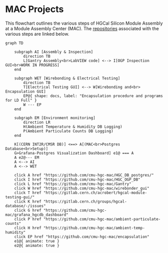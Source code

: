 # MAC Projects

This flowchart outlines the various steps of HGCal Silicon Module Assembly at a Module Assembly Center (MAC). The [repositories](https://github.com/orgs/cmu-hgc-mac/repositories) associated with the various steps are linked below.

```mermaid
graph TD
    
    subgraph AI [Assembly & Inspection]
        direction TB
        L[Gantry Assembly<br>LabVIEW code] <--> I[OGP Inspection GUI<br>WORK IN PROGRESS] 
    end

    subgraph WET [Wirebonding & Electrical Testing]
        direction TB
        T[Electrical Testing GUI] <--> W[Wirebonding and<br> Encapsulation GUI]
        EP@{ shape: docs, label: "Encapsulation procedure and programs for LD Full" }
        W --- EP
    end

    subgraph EM [Environment monitoring]
        direction LR
        H(Ambient Temperature & Humidity DB Logging) 
        P(Ambient Particulate Counts DB Logging) 
    end

    K[(CERN INT2R/CMSR DB)] <==> A[(MAC<br>Postgres Database<br>Setup)]
    G>Grafana-Postgres Visualization Dashboard] e1@ === A
    A e2@--- EM
    A <--> AI
    A <--> WET
    
    click A href "https://github.com/cmu-hgc-mac/HGC_DB_postgres/"
    click I href "https://github.com/cmu-hgc-mac/HGC_OGP_DB"
    click L href "https://github.com/cmu-hgc-mac/Gantry"
    click W href "https://github.com/cmu-hgc-mac/wirebonder_gui"
    click T href "https://gitlab.cern.ch/acrobert/hgcal-module-testing-gui/"
    click K href "https://gitlab.cern.ch/groups/hgcal-database/-/issues"
    click G href "https://github.com/cmu-hgc-mac/grafana_hgcdb_dashboard"
    click P href "https://github.com/cmu-hgc-mac/ambient-particulate-counts"
    click H href "https://github.com/cmu-hgc-mac/ambient-temp-humidity"
    click EP href "https://github.com/cmu-hgc-mac/encapsulation"
    e1@{ animate: true }
    e2@{ animate: true }
    

```
<!-- https://github.com/jparshook/UCSB-Gantry-master-main -->


